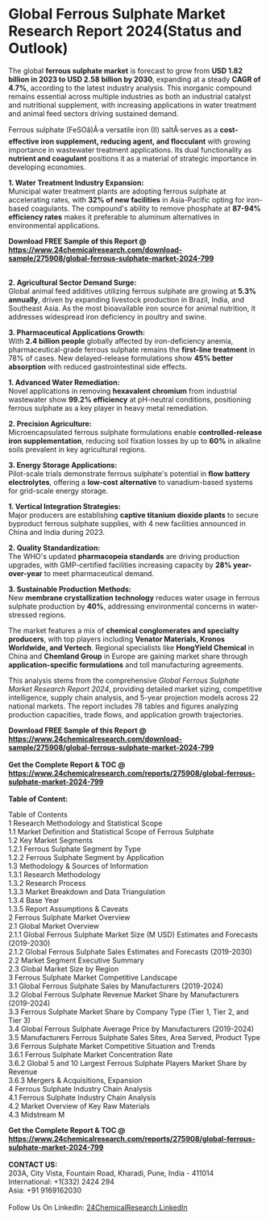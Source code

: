 <h1>Global Ferrous Sulphate Market Research Report 2024(Status and Outlook)</h1><p>The global <strong>ferrous sulphate market</strong> is forecast to grow from <strong>USD 1.82 billion in 2023 to USD 2.58 billion by 2030</strong>, expanding at a steady <strong>CAGR of 4.7%</strong>, according to the latest industry analysis. This inorganic compound remains essential across multiple industries as both an industrial catalyst and nutritional supplement, with increasing applications in water treatment and animal feed sectors driving sustained demand.</p><p>Ferrous sulphate (FeSOâ)Â·a versatile iron (II) saltÂ·serves as a <strong>cost-effective iron supplement, reducing agent, and flocculant</strong> with growing importance in wastewater treatment applications. Its dual functionality as <strong>nutrient and coagulant</strong> positions it as a material of strategic importance in developing economies.</p><p><strong>1. Water Treatment Industry Expansion:</strong><br>
Municipal water treatment plants are adopting ferrous sulphate at accelerating rates, with <strong>32% of new facilities</strong> in Asia-Pacific opting for iron-based coagulants. The compound's ability to remove phosphate at <strong>87-94% efficiency rates</strong> makes it preferable to aluminum alternatives in environmental applications.</p><div><b>Download FREE Sample of this Report @ 
            <a href="https://www.24chemicalresearch.com/download-sample/275908/global-ferrous-sulphate-market-2024-799">
            https://www.24chemicalresearch.com/download-sample/275908/global-ferrous-sulphate-market-2024-799</a></b></div><br><p><strong>2. Agricultural Sector Demand Surge:</strong><br>
Global animal feed additives utilizing ferrous sulphate are growing at <strong>5.3% annually</strong>, driven by expanding livestock production in Brazil, India, and Southeast Asia. As the most bioavailable iron source for animal nutrition, it addresses widespread iron deficiency in poultry and swine.</p><p><strong>3. Pharmaceutical Applications Growth:</strong><br>
With <strong>2.4 billion people</strong> globally affected by iron-deficiency anemia, pharmaceutical-grade ferrous sulphate remains the <strong>first-line treatment</strong> in 78% of cases. New delayed-release formulations show <strong>45% better absorption</strong> with reduced gastrointestinal side effects.</p><p><strong>1. Advanced Water Remediation:</strong><br>
Novel applications in removing <strong>hexavalent chromium</strong> from industrial wastewater show <strong>99.2% efficiency</strong> at pH-neutral conditions, positioning ferrous sulphate as a key player in heavy metal remediation.</p><p><strong>2. Precision Agriculture:</strong><br>
Microencapsulated ferrous sulphate formulations enable <strong>controlled-release iron supplementation</strong>, reducing soil fixation losses by up to <strong>60%</strong> in alkaline soils prevalent in key agricultural regions.</p><p><strong>3. Energy Storage Applications:</strong><br>
Pilot-scale trials demonstrate ferrous sulphate's potential in <strong>flow battery electrolytes</strong>, offering a <strong>low-cost alternative</strong> to vanadium-based systems for grid-scale energy storage.</p><p><strong>1. Vertical Integration Strategies:</strong><br>
Major producers are establishing <strong>captive titanium dioxide plants</strong> to secure byproduct ferrous sulphate supplies, with 4 new facilities announced in China and India during 2023.</p><p><strong>2. Quality Standardization:</strong><br>
The WHO's updated <strong>pharmacopeia standards</strong> are driving production upgrades, with GMP-certified facilities increasing capacity by <strong>28% year-over-year</strong> to meet pharmaceutical demand.</p><p><strong>3. Sustainable Production Methods:</strong><br>
New <strong>membrane crystallization technology</strong> reduces water usage in ferrous sulphate production by <strong>40%</strong>, addressing environmental concerns in water-stressed regions.</p><p>The market features a mix of <strong>chemical conglomerates and specialty producers</strong>, with top players including <strong>Venator Materials, Kronos Worldwide, and Vertech</strong>. Regional specialists like <strong>HongYield Chemical</strong> in China and <strong>Chemland Group</strong> in Europe are gaining market share through <strong>application-specific formulations</strong> and toll manufacturing agreements.</p><p>This analysis stems from the comprehensive <em>Global Ferrous Sulphate Market Research Report 2024</em>, providing detailed market sizing, competitive intelligence, supply chain analysis, and 5-year projection models across 22 national markets. The report includes 78 tables and figures analyzing production capacities, trade flows, and application growth trajectories.</p><div><b>Download FREE Sample of this Report @ 
            <a href="https://www.24chemicalresearch.com/download-sample/275908/global-ferrous-sulphate-market-2024-799">
            https://www.24chemicalresearch.com/download-sample/275908/global-ferrous-sulphate-market-2024-799</a></b></div><br><div><b>Get the Complete Report & TOC @ 
            <a href="https://www.24chemicalresearch.com/reports/275908/global-ferrous-sulphate-market-2024-799">
            https://www.24chemicalresearch.com/reports/275908/global-ferrous-sulphate-market-2024-799</a></b></div><br>
            <b>Table of Content:</b><p>Table of Contents<br />
1 Research Methodology and Statistical Scope<br />
1.1 Market Definition and Statistical Scope of Ferrous Sulphate<br />
1.2 Key Market Segments<br />
1.2.1 Ferrous Sulphate Segment by Type<br />
1.2.2 Ferrous Sulphate Segment by Application<br />
1.3 Methodology & Sources of Information<br />
1.3.1 Research Methodology<br />
1.3.2 Research Process<br />
1.3.3 Market Breakdown and Data Triangulation<br />
1.3.4 Base Year<br />
1.3.5 Report Assumptions & Caveats<br />
2 Ferrous Sulphate Market Overview<br />
2.1 Global Market Overview<br />
2.1.1 Global Ferrous Sulphate Market Size (M USD) Estimates and Forecasts (2019-2030)<br />
2.1.2 Global Ferrous Sulphate Sales Estimates and Forecasts (2019-2030)<br />
2.2 Market Segment Executive Summary<br />
2.3 Global Market Size by Region<br />
3 Ferrous Sulphate Market Competitive Landscape<br />
3.1 Global Ferrous Sulphate Sales by Manufacturers (2019-2024)<br />
3.2 Global Ferrous Sulphate Revenue Market Share by Manufacturers (2019-2024)<br />
3.3 Ferrous Sulphate Market Share by Company Type (Tier 1, Tier 2, and Tier 3)<br />
3.4 Global Ferrous Sulphate Average Price by Manufacturers (2019-2024)<br />
3.5 Manufacturers Ferrous Sulphate Sales Sites, Area Served, Product Type<br />
3.6 Ferrous Sulphate Market Competitive Situation and Trends<br />
3.6.1 Ferrous Sulphate Market Concentration Rate<br />
3.6.2 Global 5 and 10 Largest Ferrous Sulphate Players Market Share by Revenue<br />
3.6.3 Mergers & Acquisitions, Expansion<br />
4 Ferrous Sulphate Industry Chain Analysis<br />
4.1 Ferrous Sulphate Industry Chain Analysis<br />
4.2 Market Overview of Key Raw Materials<br />
4.3 Midstream M</p><div><b>Get the Complete Report & TOC @ 
            <a href="https://www.24chemicalresearch.com/reports/275908/global-ferrous-sulphate-market-2024-799">
            https://www.24chemicalresearch.com/reports/275908/global-ferrous-sulphate-market-2024-799</a></b></div><br><b>CONTACT US:</b><br>
            203A, City Vista, Fountain Road, Kharadi, Pune, India - 411014<br>
            International: +1(332) 2424 294<br>
            Asia: +91 9169162030 <br><br>
            Follow Us On LinkedIn: <a href="https://www.linkedin.com/company/24chemicalresearch/">24ChemicalResearch LinkedIn</a>